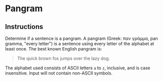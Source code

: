 # Pangram

## Instructions

Determine if a sentence is a pangram. A pangram (Greek: παν γράμμα, pan gramma,
"every letter") is a sentence using every letter of the alphabet at least once. The best known English pangram is:
> The quick brown fox jumps over the lazy dog.

The alphabet used consists of ASCII letters `a` to `z`, inclusive, and is case insensitive. Input will not contain
non-ASCII symbols.
